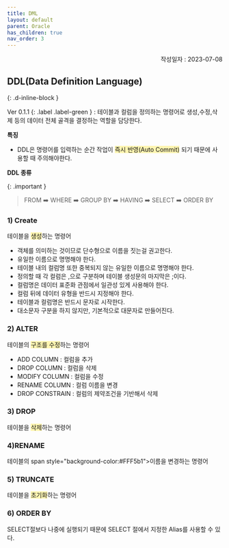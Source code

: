 ```yaml
---
title: DML
layout: default
parent: Oracle
has_children: true
nav_order: 3
---
```

<div style="text-align: right;">
작성일자 : 2023-07-08<br>
</div>

## DDL(Data Definition Language)
{: .d-inline-block }

Ver 0.1.1
{: .label .label-green }
: 테이블과 컬럼을 정의하는 명령어로 생성,수정,삭제 등의 데이터 전체 골격을 결정하는 역할을 담당한다.


**특징**
  - DDL은 명령어를 입력하는 순간 작업이 <span style="background-color:#FFF5b1">즉시 반영(Auto Commit)</span> 되기 때문에 사용할 때 주의해야한다.

**DDL 종류**


{: .important }
> FROM ➡️ WHERE ➡️ GROUP BY ➡️ HAVING ➡️ SELECT ➡️ ORDER BY


### 1) Create
테이블을 <span style="background-color:#FFF5b1">생성</span>하는 명령어
- 객체를 의미하는 것이므로 단수형으로 이름을 짓는걸 권고한다.
- 유일한 이름으로 명명해야 한다.
- 테이블 내의 컬럼명 또한 중복되지 않는 유일한 이름으로 명명해야 한다.
- 정의할 때 각 컬럼은 ,으로 구분하며 테이블 생성문의 마지막은 ;이다.
- 컬럼명은 데이터 표준화 관점에서 일관성 있게 사용해야 한다.
- 컬럼 뒤에 데이터 유형을 반드시 지정해야 한다.
- 테이블과 컬럼명은 반드시 문자로 시작한다.
- 대소문자 구분을 하지 않지만, 기본적으로 대문자로 만들어진다.

### 2) ALTER
테이블의 <span style="background-color:#FFF5b1">구조를 수정</span>하는 명령어

- ADD COLUMN : 컬럼을 추가
- DROP COLUMN : 컬럼을 삭제
- MODIFY COLUMN : 컬럼을 수정
- RENAME COLUMN : 컬럼 이름을 변경
- DROP CONSTRAIN : 컬럼의 제약조건을 기반해서 삭제
  
### 3) DROP
테이블을 <span style="background-color:#FFF5b1">삭제</span>하는 명령어

### 4)RENAME
테이블의 span style="background-color:#FFF5b1">이름을 변경</span>하는 명령어

### 5) TRUNCATE
테이블을 <span style="background-color:#FFF5b1">초기화</span>하는 명령어

### 6) ORDER BY
SELECT절보다 나중에 실행되기 때문에 SELECT 절에서 지정한 Alias를 사용할 수 있다.
